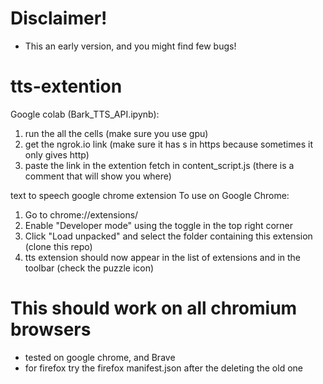 # Disclaimer! 
- This an early version, and you might find few bugs!

# tts-extention
Google colab (Bark_TTS_API.ipynb):
1. run the all the cells (make sure you use gpu)
2. get the ngrok.io link (make sure it has s in https because sometimes it only gives http)
3. paste the link in the extention fetch in content_script.js (there is a comment that will show you where)

text to speech google chrome extension 
To use on Google Chrome:
1. Go to chrome://extensions/
2. Enable "Developer mode" using the toggle in the top right corner
3. Click "Load unpacked" and select the folder containing this extension (clone this repo) 
4. tts extension should now appear in the list of extensions and in the toolbar (check the puzzle icon)

# This should work on all chromium browsers
- tested on google chrome, and Brave 
- for firefox try the firefox manifest.json after the deleting the old one
